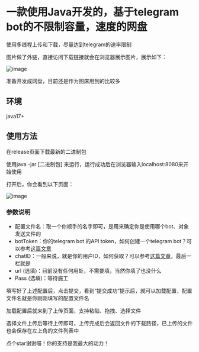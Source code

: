 # 一款使用Java开发的，基于telegram bot的不限制容量，速度的网盘

使用多线程上传和下载，尽量达到telegram的速率限制

图片做了外链，直接访问下载链接就会在浏览器展示图片，展示如下：

![image](https://github.com/user-attachments/assets/5cbe3228-e425-4ece-84ac-6f1616f54be9)

准备开发成网盘，目前还是作为图床用到的比较多

## 环境
java17+

## 使用方法
在release页面下载最新的二进制包

使用java -jar [二进制包] 来运行，运行成功后在浏览器输入localhost:8080来开始使用

打开后，你会看到以下页面：

![image](https://github.com/user-attachments/assets/77f361e4-912d-4279-9f33-fad65a5a84b2)

### 参数说明
- 配置文件名：取一个你顺手的名字即可，是用来确定你是使用哪个bot、对象发送文件的
- botToken：你的telegram bot 的API token，如何创建一个telegram bot？可以参考[这篇文章](https://skydevs.link/posts/tech/telegram_bot)
- chatID：一般来说，就是你的用户ID，如何获取？可以参考[这篇文章](https://skydevs.link/posts/tech/telegram_bot)，最后一栏就是
- url (选填)：目前没有任何用处，不需要填，当然你填了也没什么
- Pass (选填)：等待施工

填写好了上述配置后，点击提交，看到“提交成功”提示后，就可以加载配置，配置文件名就是你刚刚填写的配置文件名

加载配置后就来到了上传页面，支持粘贴、拖拽、选择文件

选择文件上传后等待上传即可，上传完成后会返回文件的下载路径，已上传的文件也会保存在左上角的文件列表中

点个star谢谢喵！你的支持是我最大的动力！
